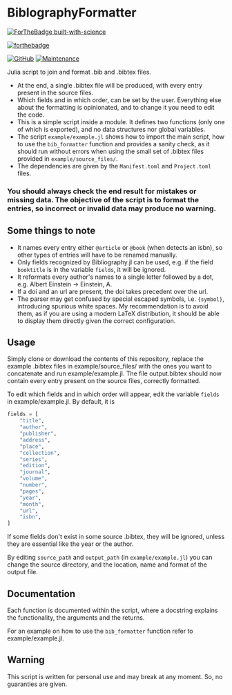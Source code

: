 # BiblographyFormatter

[![ForTheBadge built-with-science](http://ForTheBadge.com/images/badges/built-with-science.svg)](https://GitHub.com/Ezequiel92/) 

[![forthebadge](https://forthebadge.com/images/badges/made-with-julia.svg)](https://julialang.org)

[![GitHub](https://img.shields.io/github/license/Ezequiel92/GADGETPlotting?style=flat-square)](https://github.com/Ezequiel92/GADGETPlotting/blob/main/LICENSE) [![Maintenance](https://img.shields.io/maintenance/yes/2021?style=flat-square)](mailto:lozano.ez@gmail.com)

Julia script to join and format .bib and .bibtex files.

- At the end, a single .bibtex file will be produced, with every entry present in the source files. 
- Which fields and in which order, can be set by the user. Everything else about the formatting is opinionated, and to change it you need to edit the code.
- This is a simple script inside a module. It defines two functions (only one of which is exported), and no data structures nor global variables.
- The script `example/example.jl` shows how to import the main script, how to use the `bib_formatter` function and provides a sanity check, as it should run without errors when using the small set of .bibtex files provided in `example/source_files/`.
- The dependencies are given by the `Manifest.toml` and `Project.toml` files.

### You should always check the end result for mistakes or missing data. The objective of the script is to format the entries, so incorrect or invalid data may produce no warning.

## Some things to note

- It names every entry either `@article` or `@book` (when detects an isbn), so other types of entries will have to be renamed manually.
- Only fields recognized by Bibliography.jl can be used, e.g. if the field `booktitle` is in the variable `fields`, it will be ignored.
- It reformats every author's names to a single letter followed by a dot, e.g. Albert Einstein -> Einstein, A.
- If a doi and an url are present, the doi takes precedent over the url.
- The parser may get confused by special escaped symbols, i.e. `{symbol}`, introducing spurious white spaces. My recommendation is to avoid them, as if you are using a modern LaTeX distribution, it should be able to display them directly given the correct configuration.

## Usage

Simply clone or download the contents of this repository, replace the example .bibtex files in example/source_files/ with the ones you want to concatenate and run example/example.jl. The file output.bibtex should now contain every entry present on the source files, correctly formatted.

To edit which fields and in which order will appear, edit the variable `fields` in example/example.jl. By default, it is

```julia
fields = [
    "title",
    "author",
    "publisher",
    "address",
    "place",
    "collection",
    "series",
    "edition",
    "journal",
    "volume",
    "number",
    "pages",
    "year",
    "month",
    "url",
    "isbn",
]
```

If some fields don't exist in some source .bibtex, they will be ignored, unless they are essential like the year or the author.

By editing `source_path` and `output_path` (in `example/example.jl`) you can change the source directory, and the location, name and format of the output file.

## Documentation

Each function is documented within the script, where a docstring explains the functionality, the arguments and the returns.

For an example on how to use the `bib_formatter` function refer to example/example.jl.

## Warning

This script is written for personal use and may break at any moment. So, no guaranties are given.
